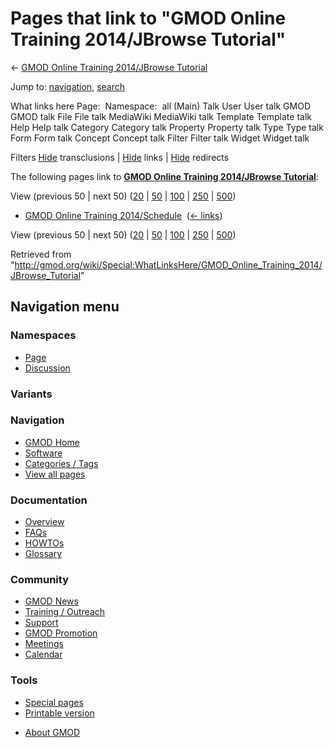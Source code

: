 <div id="mw-page-base" class="noprint">

</div>

<div id="mw-head-base" class="noprint">

</div>

<div id="content" class="mw-body" role="main">

<span id="top"></span>

<div id="mw-js-message" style="display:none;">

</div>



# <span dir="auto">Pages that link to "GMOD Online Training 2014/JBrowse Tutorial"</span>

<div id="bodyContent">

<div id="contentSub">

← [GMOD Online Training 2014/JBrowse
Tutorial](/wiki/GMOD_Online_Training_2014/JBrowse_Tutorial "GMOD Online Training 2014/JBrowse Tutorial")

</div>

<div id="jump-to-nav" class="mw-jump">

Jump to: [navigation](#mw-navigation), [search](#p-search)

</div>

<div id="mw-content-text">

What links here Page:  Namespace:  all (Main) Talk User User talk GMOD
GMOD talk File File talk MediaWiki MediaWiki talk Template Template talk
Help Help talk Category Category talk Property Property talk Type Type
talk Form Form talk Concept Concept talk Filter Filter talk Widget
Widget talk

Filters
[Hide](/mediawiki/index.php?title=Special:WhatLinksHere/GMOD_Online_Training_2014/JBrowse_Tutorial&hidetrans=1 "Special:WhatLinksHere/GMOD Online Training 2014/JBrowse Tutorial")
transclusions \|
[Hide](/mediawiki/index.php?title=Special:WhatLinksHere/GMOD_Online_Training_2014/JBrowse_Tutorial&hidelinks=1 "Special:WhatLinksHere/GMOD Online Training 2014/JBrowse Tutorial")
links \|
[Hide](/mediawiki/index.php?title=Special:WhatLinksHere/GMOD_Online_Training_2014/JBrowse_Tutorial&hideredirs=1 "Special:WhatLinksHere/GMOD Online Training 2014/JBrowse Tutorial")
redirects

The following pages link to **[GMOD Online Training 2014/JBrowse
Tutorial](/wiki/GMOD_Online_Training_2014/JBrowse_Tutorial "GMOD Online Training 2014/JBrowse Tutorial")**:

View (previous 50 \| next 50)
([20](/mediawiki/index.php?title=Special:WhatLinksHere/GMOD_Online_Training_2014/JBrowse_Tutorial&limit=20 "Special:WhatLinksHere/GMOD Online Training 2014/JBrowse Tutorial")
\|
[50](/mediawiki/index.php?title=Special:WhatLinksHere/GMOD_Online_Training_2014/JBrowse_Tutorial&limit=50 "Special:WhatLinksHere/GMOD Online Training 2014/JBrowse Tutorial")
\|
[100](/mediawiki/index.php?title=Special:WhatLinksHere/GMOD_Online_Training_2014/JBrowse_Tutorial&limit=100 "Special:WhatLinksHere/GMOD Online Training 2014/JBrowse Tutorial")
\|
[250](/mediawiki/index.php?title=Special:WhatLinksHere/GMOD_Online_Training_2014/JBrowse_Tutorial&limit=250 "Special:WhatLinksHere/GMOD Online Training 2014/JBrowse Tutorial")
\|
[500](/mediawiki/index.php?title=Special:WhatLinksHere/GMOD_Online_Training_2014/JBrowse_Tutorial&limit=500 "Special:WhatLinksHere/GMOD Online Training 2014/JBrowse Tutorial"))

- [GMOD Online Training
  2014/Schedule](/wiki/GMOD_Online_Training_2014/Schedule "GMOD Online Training 2014/Schedule")
  ‎ <span class="mw-whatlinkshere-tools">([←
  links](/mediawiki/index.php?title=Special:WhatLinksHere&target=GMOD+Online+Training+2014%2FSchedule "Special:WhatLinksHere"))</span>

View (previous 50 \| next 50)
([20](/mediawiki/index.php?title=Special:WhatLinksHere/GMOD_Online_Training_2014/JBrowse_Tutorial&limit=20 "Special:WhatLinksHere/GMOD Online Training 2014/JBrowse Tutorial")
\|
[50](/mediawiki/index.php?title=Special:WhatLinksHere/GMOD_Online_Training_2014/JBrowse_Tutorial&limit=50 "Special:WhatLinksHere/GMOD Online Training 2014/JBrowse Tutorial")
\|
[100](/mediawiki/index.php?title=Special:WhatLinksHere/GMOD_Online_Training_2014/JBrowse_Tutorial&limit=100 "Special:WhatLinksHere/GMOD Online Training 2014/JBrowse Tutorial")
\|
[250](/mediawiki/index.php?title=Special:WhatLinksHere/GMOD_Online_Training_2014/JBrowse_Tutorial&limit=250 "Special:WhatLinksHere/GMOD Online Training 2014/JBrowse Tutorial")
\|
[500](/mediawiki/index.php?title=Special:WhatLinksHere/GMOD_Online_Training_2014/JBrowse_Tutorial&limit=500 "Special:WhatLinksHere/GMOD Online Training 2014/JBrowse Tutorial"))

</div>

<div class="printfooter">

Retrieved from
"<http://gmod.org/wiki/Special:WhatLinksHere/GMOD_Online_Training_2014/JBrowse_Tutorial>"

</div>

<div id="catlinks" class="catlinks catlinks-allhidden">

</div>

<div class="visualClear">

</div>

</div>

</div>

<div id="mw-navigation">

## Navigation menu

<div id="mw-head">



<div id="left-navigation">

<div id="p-namespaces" class="vectorTabs" role="navigation"
aria-labelledby="p-namespaces-label">

### Namespaces

- <span id="ca-nstab-main"><a href="/wiki/GMOD_Online_Training_2014/JBrowse_Tutorial" accesskey="c"
  title="View the content page [c]">Page</a></span>
- <span id="ca-talk"><a
  href="/mediawiki/index.php?title=Talk:GMOD_Online_Training_2014/JBrowse_Tutorial&amp;action=edit&amp;redlink=1"
  accesskey="t"
  title="Discussion about the content page [t]">Discussion</a></span>

</div>

<div id="p-variants" class="vectorMenu emptyPortlet" role="navigation"
aria-labelledby="p-variants-label">

### 

### Variants[](#)

<div class="menu">

</div>

</div>

</div>

<div id="right-navigation">





</div>



</div>

</div>

</div>

<div id="mw-panel">

<div id="p-logo" role="banner">

<a href="/wiki/Main_Page"
style="background-image: url(http://gmod.org/images/GMOD-cogs.png);"
title="Visit the main page"></a>

</div>

<div id="p-Navigation" class="portal" role="navigation"
aria-labelledby="p-Navigation-label">

### Navigation

<div class="body">

- <span id="n-GMOD-Home">[GMOD Home](/wiki/Main_Page)</span>
- <span id="n-Software">[Software](/wiki/GMOD_Components)</span>
- <span id="n-Categories-.2F-Tags">[Categories /
  Tags](/wiki/Categories)</span>
- <span id="n-View-all-pages">[View all
  pages](/wiki/Special:AllPages)</span>

</div>

</div>

<div id="p-Documentation" class="portal" role="navigation"
aria-labelledby="p-Documentation-label">

### Documentation

<div class="body">

- <span id="n-Overview">[Overview](/wiki/Overview)</span>
- <span id="n-FAQs">[FAQs](/wiki/Category:FAQ)</span>
- <span id="n-HOWTOs">[HOWTOs](/wiki/Category:HOWTO)</span>
- <span id="n-Glossary">[Glossary](/wiki/Glossary)</span>

</div>

</div>

<div id="p-Community" class="portal" role="navigation"
aria-labelledby="p-Community-label">

### Community

<div class="body">

- <span id="n-GMOD-News">[GMOD News](/wiki/GMOD_News)</span>
- <span id="n-Training-.2F-Outreach">[Training /
  Outreach](/wiki/Training_and_Outreach)</span>
- <span id="n-Support">[Support](/wiki/Support)</span>
- <span id="n-GMOD-Promotion">[GMOD
  Promotion](/wiki/GMOD_Promotion)</span>
- <span id="n-Meetings">[Meetings](/wiki/Meetings)</span>
- <span id="n-Calendar">[Calendar](/wiki/Calendar)</span>

</div>

</div>

<div id="p-tb" class="portal" role="navigation"
aria-labelledby="p-tb-label">

### Tools

<div class="body">

- <span id="t-specialpages"><a href="/wiki/Special:SpecialPages" accesskey="q"
  title="A list of all special pages [q]">Special pages</a></span>
- <span id="t-print"><a
  href="/mediawiki/index.php?title=Special:WhatLinksHere/GMOD_Online_Training_2014/JBrowse_Tutorial&amp;printable=yes"
  rel="alternate" accesskey="p"
  title="Printable version of this page [p]">Printable version</a></span>

</div>

</div>

</div>

</div>

<div id="footer" role="contentinfo">

- <span id="footer-places-about">[About
  GMOD](/wiki/GMOD:About "GMOD:About")</span>

<!-- -->






</div>
